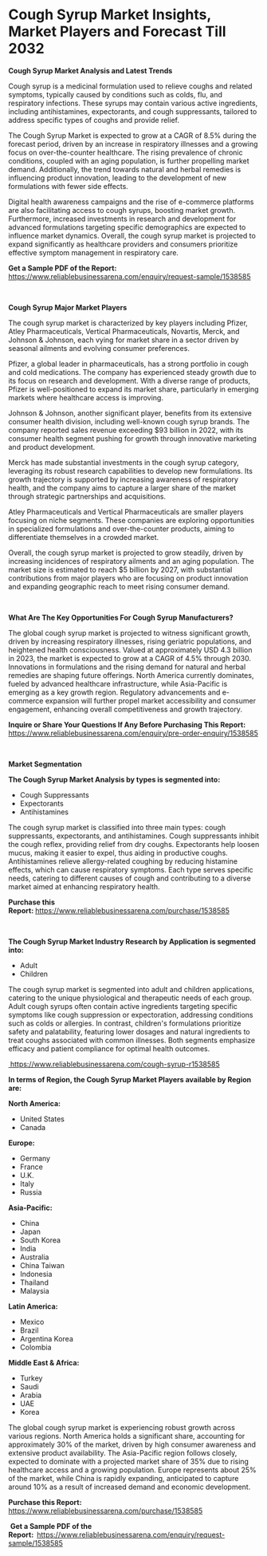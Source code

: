<p><h1>Cough Syrup Market Insights, Market Players and Forecast Till 2032</h1></p><p><strong>Cough Syrup Market Analysis and Latest Trends</strong></p>
<p><p>Cough syrup is a medicinal formulation used to relieve coughs and related symptoms, typically caused by conditions such as colds, flu, and respiratory infections. These syrups may contain various active ingredients, including antihistamines, expectorants, and cough suppressants, tailored to address specific types of coughs and provide relief.</p><p>The Cough Syrup Market is expected to grow at a CAGR of 8.5% during the forecast period, driven by an increase in respiratory illnesses and a growing focus on over-the-counter healthcare. The rising prevalence of chronic conditions, coupled with an aging population, is further propelling market demand. Additionally, the trend towards natural and herbal remedies is influencing product innovation, leading to the development of new formulations with fewer side effects.</p><p>Digital health awareness campaigns and the rise of e-commerce platforms are also facilitating access to cough syrups, boosting market growth. Furthermore, increased investments in research and development for advanced formulations targeting specific demographics are expected to influence market dynamics. Overall, the cough syrup market is projected to expand significantly as healthcare providers and consumers prioritize effective symptom management in respiratory care.</p></p>
<p><strong>Get a Sample PDF of the Report:&nbsp;</strong> <a href="https://www.reliablebusinessarena.com/enquiry/request-sample/1538585?utm_campaign=3070&utm_medium=2&utm_source=Github&utm_content=ia&utm_term=19042025&utm_id=cough-syrup">https://www.reliablebusinessarena.com/enquiry/request-sample/1538585</a></p>
<p>&nbsp;</p>
<p><strong>Cough Syrup Major Market Players</strong></p>
<p><p>The cough syrup market is characterized by key players including Pfizer, Atley Pharmaceuticals, Vertical Pharmaceuticals, Novartis, Merck, and Johnson & Johnson, each vying for market share in a sector driven by seasonal ailments and evolving consumer preferences.</p><p>Pfizer, a global leader in pharmaceuticals, has a strong portfolio in cough and cold medications. The company has experienced steady growth due to its focus on research and development. With a diverse range of products, Pfizer is well-positioned to expand its market share, particularly in emerging markets where healthcare access is improving.</p><p>Johnson & Johnson, another significant player, benefits from its extensive consumer health division, including well-known cough syrup brands. The company reported sales revenue exceeding $93 billion in 2022, with its consumer health segment pushing for growth through innovative marketing and product development.</p><p>Merck has made substantial investments in the cough syrup category, leveraging its robust research capabilities to develop new formulations. Its growth trajectory is supported by increasing awareness of respiratory health, and the company aims to capture a larger share of the market through strategic partnerships and acquisitions.</p><p>Atley Pharmaceuticals and Vertical Pharmaceuticals are smaller players focusing on niche segments. These companies are exploring opportunities in specialized formulations and over-the-counter products, aiming to differentiate themselves in a crowded market. </p><p>Overall, the cough syrup market is projected to grow steadily, driven by increasing incidences of respiratory ailments and an aging population. The market size is estimated to reach $5 billion by 2027, with substantial contributions from major players who are focusing on product innovation and expanding geographic reach to meet rising consumer demand.</p></p>
<p>&nbsp;</p>
<p><strong>What Are The Key Opportunities For Cough Syrup Manufacturers?</strong></p>
<p><p>The global cough syrup market is projected to witness significant growth, driven by increasing respiratory illnesses, rising geriatric populations, and heightened health consciousness. Valued at approximately USD 4.3 billion in 2023, the market is expected to grow at a CAGR of 4.5% through 2030. Innovations in formulations and the rising demand for natural and herbal remedies are shaping future offerings. North America currently dominates, fueled by advanced healthcare infrastructure, while Asia-Pacific is emerging as a key growth region. Regulatory advancements and e-commerce expansion will further propel market accessibility and consumer engagement, enhancing overall competitiveness and growth trajectory.</p></p>
<p><strong>Inquire or Share Your Questions If Any Before Purchasing This Report:</strong> <a href="https://www.reliablebusinessarena.com/enquiry/pre-order-enquiry/1538585?utm_campaign=3070&utm_medium=2&utm_source=Github&utm_content=ia&utm_term=19042025&utm_id=cough-syrup">https://www.reliablebusinessarena.com/enquiry/pre-order-enquiry/1538585</a></p>
<p>&nbsp;</p>
<p><strong>Market Segmentation</strong></p>
<p><strong>The Cough Syrup Market Analysis by types is segmented into:</strong></p>
<p><ul><li>Cough Suppressants</li><li>Expectorants</li><li>Antihistamines</li></ul></p>
<p><p>The cough syrup market is classified into three main types: cough suppressants, expectorants, and antihistamines. Cough suppressants inhibit the cough reflex, providing relief from dry coughs. Expectorants help loosen mucus, making it easier to expel, thus aiding in productive coughs. Antihistamines relieve allergy-related coughing by reducing histamine effects, which can cause respiratory symptoms. Each type serves specific needs, catering to different causes of cough and contributing to a diverse market aimed at enhancing respiratory health.</p></p>
<p><strong>Purchase this Report:&nbsp;</strong><a href="https://www.reliablebusinessarena.com/purchase/1538585?utm_campaign=3070&utm_medium=2&utm_source=Github&utm_content=ia&utm_term=19042025&utm_id=cough-syrup">https://www.reliablebusinessarena.com/purchase/1538585</a></p>
<p>&nbsp;</p>
<p><strong>The Cough Syrup Market Industry Research by Application is segmented into:</strong></p>
<p><ul><li>Adult</li><li>Children</li></ul></p>
<p><p>The cough syrup market is segmented into adult and children applications, catering to the unique physiological and therapeutic needs of each group. Adult cough syrups often contain active ingredients targeting specific symptoms like cough suppression or expectoration, addressing conditions such as colds or allergies. In contrast, children's formulations prioritize safety and palatability, featuring lower dosages and natural ingredients to treat coughs associated with common illnesses. Both segments emphasize efficacy and patient compliance for optimal health outcomes.</p></p>
<p><a href="https://www.reliablebusinessarena.com/cough-syrup-r1538585?utm_campaign=3070&utm_medium=2&utm_source=Github&utm_content=ia&utm_term=19042025&utm_id=cough-syrup">&nbsp;https://www.reliablebusinessarena.com/cough-syrup-r1538585</a></p>
<p><strong>In terms of Region, the Cough Syrup Market Players available by Region are:</strong></p>
<p>
    <p> <strong> North America: </strong>
        <ul>
            <li>United States</li>
            <li>Canada</li>
        </ul>
        </p> 
    <p> <strong> Europe: </strong>
        <ul>
            <li>Germany</li>
            <li>France</li>
            <li>U.K.</li>
            <li>Italy</li>
            <li>Russia</li>
        </ul>
        </p> 
    <p> <strong> Asia-Pacific: </strong>
        <ul>
            <li>China</li>
            <li>Japan</li>
            <li>South Korea</li>
            <li>India</li>
            <li>Australia</li>
            <li>China Taiwan</li>
            <li>Indonesia</li>
            <li>Thailand</li>
            <li>Malaysia</li>
        </ul>
        </p> 
    <p> <strong> Latin America: </strong>
        <ul>
            <li>Mexico</li>
            <li>Brazil</li>
            <li>Argentina Korea</li>
            <li>Colombia</li>
        </ul>
        </p> 
    <p> <strong> Middle East & Africa: </strong>
        <ul>
            <li>Turkey</li>
            <li>Saudi</li>
            <li>Arabia</li>
            <li>UAE</li>
            <li>Korea</li>
        </ul>
    </p>
    </p>
<p><p>The global cough syrup market is experiencing robust growth across various regions. North America holds a significant share, accounting for approximately 30% of the market, driven by high consumer awareness and extensive product availability. The Asia-Pacific region follows closely, expected to dominate with a projected market share of 35% due to rising healthcare access and a growing population. Europe represents about 25% of the market, while China is rapidly expanding, anticipated to capture around 10% as a result of increased demand and economic development.</p></p>
<p><strong>Purchase this Report: </strong><a href="https://www.reliablebusinessarena.com/purchase/1538585?utm_campaign=3070&utm_medium=2&utm_source=Github&utm_content=ia&utm_term=19042025&utm_id=cough-syrup">https://www.reliablebusinessarena.com/purchase/1538585</a></p>
<p>&nbsp;<strong>Get a Sample PDF of the Report:&nbsp;&nbsp;</strong><a href="https://www.reliablebusinessarena.com/enquiry/request-sample/1538585?utm_campaign=3070&utm_medium=2&utm_source=Github&utm_content=ia&utm_term=19042025&utm_id=cough-syrup">https://www.reliablebusinessarena.com/enquiry/request-sample/1538585</a></p>
<p><strong></strong></p>
<p><p></p><p></p><p></p></p>